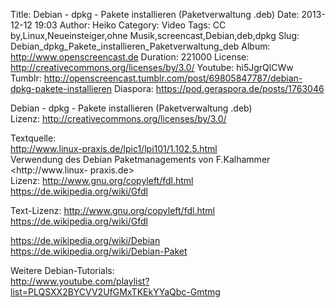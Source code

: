 Title: Debian - dpkg - Pakete installieren (Paketverwaltung .deb)
Date: 2013-12-12 19:03
Author: Heiko
Category: Video
Tags: CC by,Linux,Neueinsteiger,ohne Musik,screencast,Debian,deb,dpkg
Slug: Debian_dpkg_Pakete_installieren_Paketverwaltung_deb
Album: http://www.openscreencast.de
Duration: 221000
License: http://creativecommons.org/licenses/by/3.0/
Youtube: hi5JgrQlCWw
Tumblr: http://openscreencast.tumblr.com/post/69805847787/debian-dpkg-pakete-installieren
Diaspora: https://pod.geraspora.de/posts/1763046

Debian - dpkg - Pakete installieren (Paketverwaltung .deb)  
Lizenz: <http://creativecommons.org/licenses/by/3.0/>  
  
Textquelle:  
<http://www.linux-praxis.de/lpic1/lpi101/1.102.5.html>  
Verwendung des Debian Paketmanagements von F.Kalhammer <http://www.linux-
praxis.de>  
Lizenz: <http://www.gnu.org/copyleft/fdl.html>
<https://de.wikipedia.org/wiki/Gfdl>  
  
Text-Lizenz: <http://www.gnu.org/copyleft/fdl.html>
<https://de.wikipedia.org/wiki/Gfdl>  
  
<https://de.wikipedia.org/wiki/Debian>  
<https://de.wikipedia.org/wiki/Debian-Paket>  
  
Weitere Debian-Tutorials:  
<http://www.youtube.com/playlist?list=PLQSXX2BYCVV2UfGMxTKEkYYaQbc-Gmtmg>

